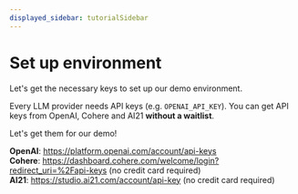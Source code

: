 ```yaml
---
displayed_sidebar: tutorialSidebar
---
```


# Set up environment

Let's get the necessary keys to set up our demo environment.

Every LLM provider needs API keys (e.g. `OPENAI_API_KEY`). You can get API keys from OpenAI, Cohere and AI21 **without a waitlist**.

Let's get them for our demo!

**OpenAI**: https://platform.openai.com/account/api-keys  
**Cohere**: https://dashboard.cohere.com/welcome/login?redirect_uri=%2Fapi-keys  (no credit card required)  
**AI21**: https://studio.ai21.com/account/api-key (no credit card required)


